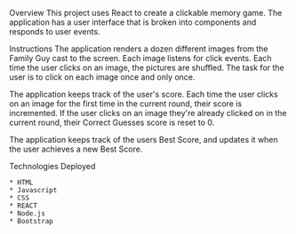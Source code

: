 Overview
This project uses React to create a clickable memory game. The application has a user interface that is broken into components and responds to user events. 

Instructions
The application renders a dozen different images from the Family Guy cast to the screen. Each image listens for click events. Each time the user clicks on an image, the pictures are shuffled. The task for the user is to click on each image once and only once.

The application keeps track of the user's score. Each time the user clicks on an image for the first time in the current round, their score is incremented. If the user clicks on an image they're already clicked on in the current round, their Correct Guesses score is reset to 0.

The application keeps track of the users Best Score, and updates it when the user achieves a new Best Score.

Technologies Deployed

	* HTML
	* Javascript
	* CSS
	* REACT
	* Node.js
	* Bootstrap
